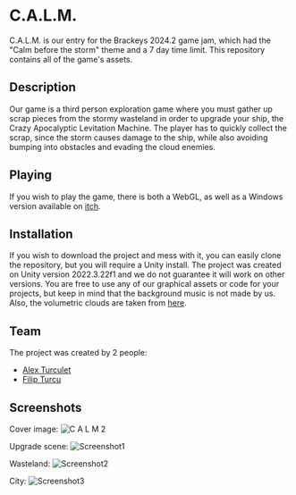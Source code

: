 # C.A.L.M.

C.A.L.M. is our entry for the Brackeys 2024.2 game jam, which had the "Calm before the storm" theme and a 7 day time limit. This repository contains all of the game's assets.

## Description

Our game is a third person exploration game where you must gather up scrap pieces from the stormy wasteland in order to upgrade your ship, the Crazy Apocalyptic Levitation Machine. The player has to quickly collect the scrap, since the storm causes damage to the ship, while also avoiding bumping into obstacles and evading the cloud enemies.

## Playing

If you wish to play the game, there is both a WebGL, as well as a Windows version available on [itch](https://alexturculet.itch.io/calm).

## Installation

If you wish to download the project and mess with it, you can easily clone the repository, but you will require a Unity install. The project was created on Unity version 2022.3.22f1 and we do not guarantee it will work on other versions. You are free to use any of our graphical assets or code for your projects, but keep in mind that the background music is not made by us. Also, the volumetric clouds are taken from [here](https://github.com/Parrot222/Clouds-URP).

## Team

The project was created by 2 people:
- [Alex Turculet](https://github.com/Androidus2)
- [Filip Turcu](https://github.com/DoubleF9)

## Screenshots

Cover image:
![C A L M 2](https://github.com/user-attachments/assets/5450dcf5-ab84-47f8-ab7c-802ff0e46ee1)

Upgrade scene:
![Screenshot1](https://github.com/user-attachments/assets/558e9c24-ed4a-47bf-9cec-cf61d1c12ac6)

Wasteland:
![Screenshot2](https://github.com/user-attachments/assets/e8e0e94d-34ca-46d3-9ac3-7923d00cb136)

City:
![Screenshot3](https://github.com/user-attachments/assets/e3079afe-5448-480b-811a-9aa1f6386e7d)
